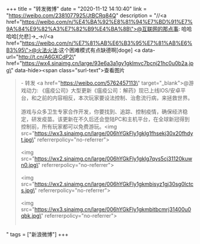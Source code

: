 +++
title = "转发微博"
date = "2020-11-12 14:10:40"
link = "https://weibo.com/2381077925/JtBCRq84Q"
description = "//<a href=\"https://weibo.com/n/%E4%BA%92%E8%81%94%E7%BD%91%E7%9A%84%E9%82%A3%E7%82%B9%E4%BA%8B\">@互联网的那点事</a>: 哈哈哈哈[允悲]→_→//<a href=\"https://weibo.com/n/%E7%81%AB%E6%B3%95%E7%81%AB%E6%B3%95\">@火法火法</a>:这个困难模式有点缺德啊[doge]  <a data-url=\"http://t.cn/A6GXCdP2\" href=\"https://wx4.sinaimg.cn/large/93e6a3a1gy1gklmvc7bcnj21hc0u0b2a.jpg\" data-hide><span class=\"surl-text\">查看图片</span></a><br><blockquote> - 转发 <a href=\"https://weibo.com/5762457113\" target=\"_blank\">@游戏动力</a>: 《瘟疫公司》大型更新《瘟疫公司：解药》现已上线IOS/安卓平台，和之前的内容相反，本次玩家要设法控制、治愈流行病，来拯救世界。<br><br>游戏与众多卫生专家合作开发，你要找到、追踪、控制疫情，确保经济稳定，研发疫苗。该更新在不久后还会登陆PC和主机平台，在全球新冠得到控制前，所有玩家都可以免费游玩。<img src=\"https://wx3.sinaimg.cn/large/006hYGkFly1gklg1fhsekj30x20fhdyt.jpg\" referrerpolicy=\"no-referrer\"><br><br><img src=\"https://wx2.sinaimg.cn/large/006hYGkFly1gklg7qys5cj31120kuwn0.jpg\" referrerpolicy=\"no-referrer\"><br><br><img src=\"https://wx2.sinaimg.cn/large/006hYGkFly1gkmbisyz1gj30sg0lctcs.jpg\" referrerpolicy=\"no-referrer\"><br><br><img src=\"https://wx3.sinaimg.cn/large/006hYGkFly1gkmbitbcmrj31400u0qbk.jpg\" referrerpolicy=\"no-referrer\"><br><br></blockquote>"
tags = ["新浪微博"]
+++
